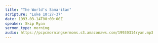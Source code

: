 ```yaml
---
title: "The World's Samaritan"
scripture: "Luke 10:27-37"
date: 1993-03-14T00:00:00Z
speaker: Skip Ryan
sermon_type: morning
audio: https://pcpcmorningsermons.s3.amazonaws.com/19930314ryan.mp3 
---
```



